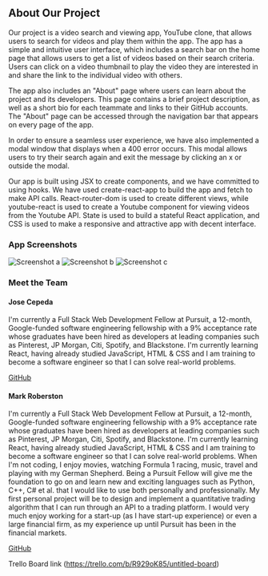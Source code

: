 

## About Our Project

Our project is a video search and viewing app, YouTube clone, that allows users to search for videos and play them within the app. The app has a simple and intuitive user interface, which includes a search bar on the home page that allows users to get a list of videos based on their search criteria. Users can click on a video thumbnail to play the video they are interested in and share the link to the individual video with others.

The app also includes an "About" page where users can learn about the project and its developers. This page contains a brief project description, as well as a short bio for each teammate and links to their GitHub accounts. The "About" page can be accessed through the navigation bar that appears on every page of the app.

In order to ensure a seamless user experience, we have also implemented a modal window that displays when a 400 error occurs. This modal allows users to try their search again and exit the message by clicking an x or outside the modal.

Our app is built using JSX to create components, and we have committed to using hooks. We have used create-react-app to build the app and fetch to make API calls. React-router-dom is used to create different views, while youtube-react is used to create a Youtube component for viewing videos from the Youtube API. State is used to build a stateful React application, and CSS is used to make a responsive and attractive app with decent interface.

### App Screenshots

![Screenshot a](/homescreen.png)
![Screenshot b](/searchscreem.png)
![Screenshot c](/videoscreen.png)

### Meet the Team

#### Jose Cepeda

I'm currently a Full Stack Web Development Fellow at Pursuit, a 12-month, Google-funded software engineering fellowship with a 9% acceptance rate whose graduates have been hired as developers at leading companies such as Pinterest, JP Morgan, Citi, Spotify, and Blackstone. I'm currently learning React, having already studied JavaScript, HTML & CSS and I am training to become a software engineer so that I can solve real-world problems.

[GitHub](https://github.com/jose-cepeda)

#### Mark Roberston

I'm currently a Full Stack Web Development Fellow at Pursuit, a 12-month, Google-funded software engineering fellowship with a 9% acceptance rate whose graduates have been hired as developers at leading companies such as Pinterest, JP Morgan, Citi, Spotify, and Blackstone. I'm currently learning React, having already studied JavaScript, HTML & CSS and I am training to become a software engineer so that I can solve real-world problems. When I'm not coding, I enjoy movies, watching Formula 1 racing, music, travel and playing with my German Shepherd. Being a Pursuit Fellow will give me the foundation to go on and learn new and exciting languages such as Python, C++, C# et al. that I would like to use both personally and professionally. My first personal project will be to design and implement a quantitative trading algorithm that I can run through an API to a trading platform. I would very much enjoy working for a start-up (as I have start-up experience) or even a large financial firm, as my experience up until Pursuit has been in the financial markets.

[GitHub](https://github.com/mark-robertson)



Trello Board link (https://trello.com/b/R929oK85/untitled-board)


